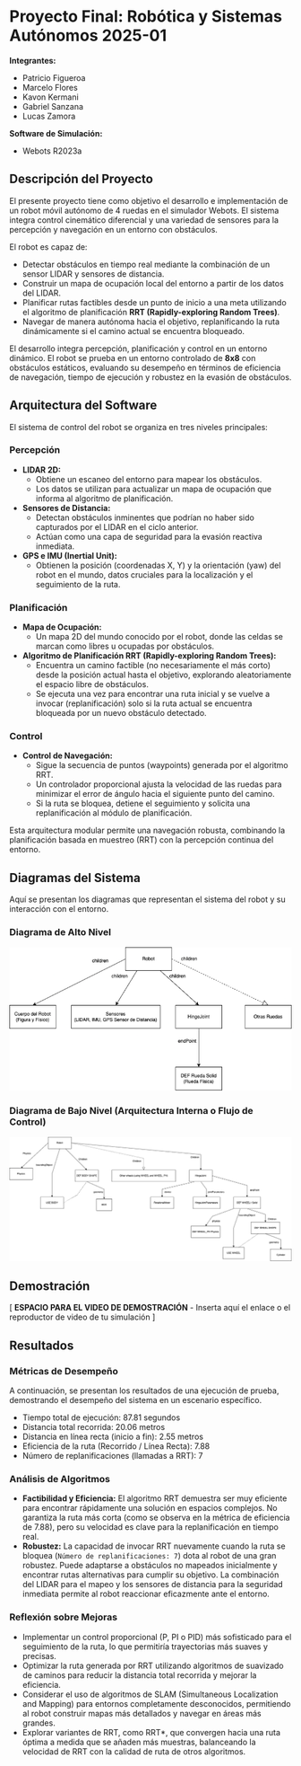 # Proyecto Final: Robótica y Sistemas Autónomos 2025-01

**Integrantes:**
* Patricio Figueroa
* Marcelo Flores
* Kavon Kermani
* Gabriel Sanzana
* Lucas Zamora

**Software de Simulación:**
* Webots R2023a

## Descripción del Proyecto

El presente proyecto tiene como objetivo el desarrollo e implementación de un robot móvil autónomo de 4 ruedas en el simulador Webots. El sistema integra control cinemático diferencial y una variedad de sensores para la percepción y navegación en un entorno con obstáculos.

El robot es capaz de:
* Detectar obstáculos en tiempo real mediante la combinación de un sensor LIDAR y sensores de distancia.
* Construir un mapa de ocupación local del entorno a partir de los datos del LIDAR.
* Planificar rutas factibles desde un punto de inicio a una meta utilizando el algoritmo de planificación **RRT (Rapidly-exploring Random Trees)**.
* Navegar de manera autónoma hacia el objetivo, replanificando la ruta dinámicamente si el camino actual se encuentra bloqueado.

El desarrollo integra percepción, planificación y control en un entorno dinámico. El robot se prueba en un entorno controlado de **8x8** con obstáculos estáticos, evaluando su desempeño en términos de eficiencia de navegación, tiempo de ejecución y robustez en la evasión de obstáculos.

## Arquitectura del Software

El sistema de control del robot se organiza en tres niveles principales:

### Percepción

* **LIDAR 2D:**
    * Obtiene un escaneo del entorno para mapear los obstáculos.
    * Los datos se utilizan para actualizar un mapa de ocupación que informa al algoritmo de planificación.
* **Sensores de Distancia:**
    * Detectan obstáculos inminentes que podrían no haber sido capturados por el LIDAR en el ciclo anterior.
    * Actúan como una capa de seguridad para la evasión reactiva inmediata.
* **GPS e IMU (Inertial Unit):**
    * Obtienen la posición (coordenadas X, Y) y la orientación (yaw) del robot en el mundo, datos cruciales para la localización y el seguimiento de la ruta.

### Planificación

* **Mapa de Ocupación:**
    * Un mapa 2D del mundo conocido por el robot, donde las celdas se marcan como libres u ocupadas por obstáculos.
* **Algoritmo de Planificación RRT (Rapidly-exploring Random Trees):**
    * Encuentra un camino factible (no necesariamente el más corto) desde la posición actual hasta el objetivo, explorando aleatoriamente el espacio libre de obstáculos.
    * Se ejecuta una vez para encontrar una ruta inicial y se vuelve a invocar (replanificación) solo si la ruta actual se encuentra bloqueada por un nuevo obstáculo detectado.

### Control

* **Control de Navegación:**
    * Sigue la secuencia de puntos (waypoints) generada por el algoritmo RRT.
    * Un controlador proporcional ajusta la velocidad de las ruedas para minimizar el error de ángulo hacia el siguiente punto del camino.
    * Si la ruta se bloquea, detiene el seguimiento y solicita una replanificación al módulo de planificación.

Esta arquitectura modular permite una navegación robusta, combinando la planificación basada en muestreo (RRT) con la percepción continua del entorno.

## Diagramas del Sistema

Aquí se presentan los diagramas que representan el sistema del robot y su interacción con el entorno.

### Diagrama de Alto Nivel

![Diagrama de Alto Nivel del Robot](altoNivelRobot.drawio.png)

### Diagrama de Bajo Nivel (Arquitectura Interna o Flujo de Control)

![Diagrama de Bajo Nivel de Arquitectura](bajoNivelRobot.drawio.png)

## Demostración

[ **ESPACIO PARA EL VIDEO DE DEMOSTRACIÓN** - Inserta aquí el enlace o el reproductor de video de tu simulación ]

## Resultados

### Métricas de Desempeño

A continuación, se presentan los resultados de una ejecución de prueba, demostrando el desempeño del sistema en un escenario específico.

- Tiempo total de ejecución: 87.81 segundos
- Distancia total recorrida: 20.06 metros
- Distancia en línea recta (inicio a fin): 2.55 metros
- Eficiencia de la ruta (Recorrido / Línea Recta): 7.88
- Número de replanificaciones (llamadas a RRT): 7

### Análisis de Algoritmos

* **Factibilidad y Eficiencia:** El algoritmo RRT demuestra ser muy eficiente para encontrar rápidamente una solución en espacios complejos. No garantiza la ruta más corta (como se observa en la métrica de eficiencia de 7.88), pero su velocidad es clave para la replanificación en tiempo real.
* **Robustez:** La capacidad de invocar RRT nuevamente cuando la ruta se bloquea (`Número de replanificaciones: 7`) dota al robot de una gran robustez. Puede adaptarse a obstáculos no mapeados inicialmente y encontrar rutas alternativas para cumplir su objetivo. La combinación del LIDAR para el mapeo y los sensores de distancia para la seguridad inmediata permite al robot reaccionar eficazmente ante el entorno.

### Reflexión sobre Mejoras

* Implementar un control proporcional (P, PI o PID) más sofisticado para el seguimiento de la ruta, lo que permitiría trayectorias más suaves y precisas.
* Optimizar la ruta generada por RRT utilizando algoritmos de suavizado de caminos para reducir la distancia total recorrida y mejorar la eficiencia.
* Considerar el uso de algoritmos de SLAM (Simultaneous Localization and Mapping) para entornos completamente desconocidos, permitiendo al robot construir mapas más detallados y navegar en áreas más grandes.
* Explorar variantes de RRT, como RRT*, que convergen hacia una ruta óptima a medida que se añaden más muestras, balanceando la velocidad de RRT con la calidad de ruta de otros algoritmos.



